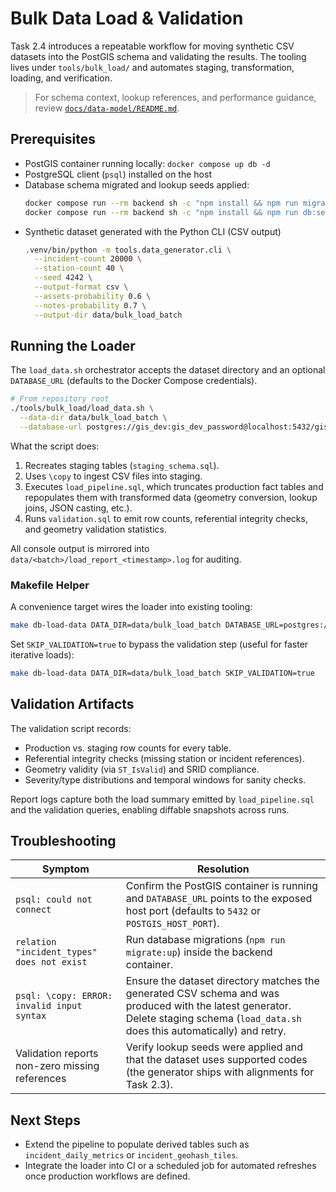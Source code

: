 # Bulk Data Load & Validation

Task 2.4 introduces a repeatable workflow for moving synthetic CSV datasets into the PostGIS schema and validating the results. The tooling lives under `tools/bulk_load/` and automates staging, transformation, loading, and verification.

> For schema context, lookup references, and performance guidance, review [`docs/data-model/README.md`](./data-model/README.md).

## Prerequisites

- PostGIS container running locally: `docker compose up db -d`
- PostgreSQL client (`psql`) installed on the host
- Database schema migrated and lookup seeds applied:
  ```bash
  docker compose run --rm backend sh -c "npm install && npm run migrate:up"
  docker compose run --rm backend sh -c "npm install && npm run db:seed"
  ```
- Synthetic dataset generated with the Python CLI (CSV output)
  ```bash
  .venv/bin/python -m tools.data_generator.cli \
    --incident-count 20000 \
    --station-count 40 \
    --seed 4242 \
    --output-format csv \
    --assets-probability 0.6 \
    --notes-probability 0.7 \
    --output-dir data/bulk_load_batch
  ```

## Running the Loader

The `load_data.sh` orchestrator accepts the dataset directory and an optional `DATABASE_URL` (defaults to the Docker Compose credentials).

```bash
# From repository root
./tools/bulk_load/load_data.sh \
  --data-dir data/bulk_load_batch \
  --database-url postgres://gis_dev:gis_dev_password@localhost:5432/gis
```

What the script does:

1. Recreates staging tables (`staging_schema.sql`).
2. Uses `\copy` to ingest CSV files into staging.
3. Executes `load_pipeline.sql`, which truncates production fact tables and repopulates them with transformed data (geometry conversion, lookup joins, JSON casting, etc.).
4. Runs `validation.sql` to emit row counts, referential integrity checks, and geometry validation statistics.

All console output is mirrored into `data/<batch>/load_report_<timestamp>.log` for auditing.

### Makefile Helper

A convenience target wires the loader into existing tooling:

```bash
make db-load-data DATA_DIR=data/bulk_load_batch DATABASE_URL=postgres://gis_dev:gis_dev_password@localhost:5432/gis
```

Set `SKIP_VALIDATION=true` to bypass the validation step (useful for faster iterative loads):

```bash
make db-load-data DATA_DIR=data/bulk_load_batch SKIP_VALIDATION=true
```

## Validation Artifacts

The validation script records:

- Production vs. staging row counts for every table.
- Referential integrity checks (missing station or incident references).
- Geometry validity (via `ST_IsValid`) and SRID compliance.
- Severity/type distributions and temporal windows for sanity checks.

Report logs capture both the load summary emitted by `load_pipeline.sql` and the validation queries, enabling diffable snapshots across runs.

## Troubleshooting

| Symptom                                        | Resolution                                                                                                                                                                          |
| ---------------------------------------------- | ----------------------------------------------------------------------------------------------------------------------------------------------------------------------------------- |
| `psql: could not connect`                      | Confirm the PostGIS container is running and `DATABASE_URL` points to the exposed host port (defaults to `5432` or `POSTGIS_HOST_PORT`).                                            |
| `relation "incident_types" does not exist`     | Run database migrations (`npm run migrate:up`) inside the backend container.                                                                                                        |
| `psql: \copy: ERROR: invalid input syntax`     | Ensure the dataset directory matches the generated CSV schema and was produced with the latest generator. Delete staging schema (`load_data.sh` does this automatically) and retry. |
| Validation reports non-zero missing references | Verify lookup seeds were applied and that the dataset uses supported codes (the generator ships with alignments for Task 2.3).                                                      |

## Next Steps

- Extend the pipeline to populate derived tables such as `incident_daily_metrics` or `incident_geohash_tiles`.
- Integrate the loader into CI or a scheduled job for automated refreshes once production workflows are defined.
